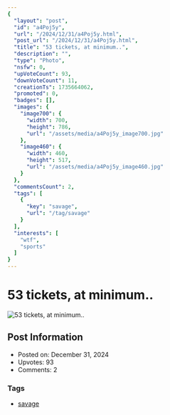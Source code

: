 ```yaml
---
{
  "layout": "post",
  "id": "a4Poj5y",
  "url": "/2024/12/31/a4Poj5y.html",
  "post_url": "/2024/12/31/a4Poj5y.html",
  "title": "53 tickets, at minimum..",
  "description": "",
  "type": "Photo",
  "nsfw": 0,
  "upVoteCount": 93,
  "downVoteCount": 11,
  "creationTs": 1735664062,
  "promoted": 0,
  "badges": [],
  "images": {
    "image700": {
      "width": 700,
      "height": 786,
      "url": "/assets/media/a4Poj5y_image700.jpg"
    },
    "image460": {
      "width": 460,
      "height": 517,
      "url": "/assets/media/a4Poj5y_image460.jpg"
    }
  },
  "commentsCount": 2,
  "tags": [
    {
      "key": "savage",
      "url": "/tag/savage"
    }
  ],
  "interests": [
    "wtf",
    "sports"
  ]
}
---
```


# 53 tickets, at minimum..

![53 tickets, at minimum..](/assets/media/a4Poj5y_image700.jpg)

## Post Information

- Posted on: December 31, 2024
- Upvotes: 93
- Comments: 2

### Tags

- [savage](/tag/savage)
